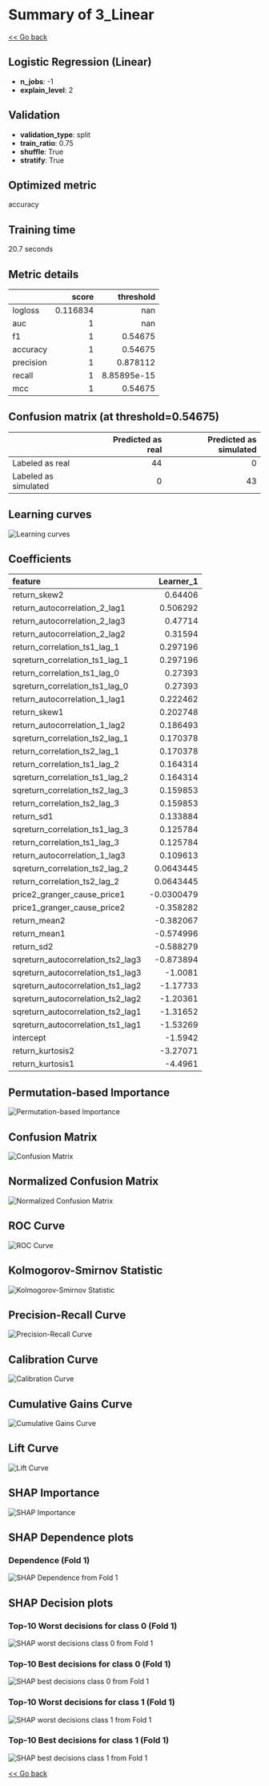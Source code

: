 # Summary of 3_Linear

[<< Go back](../README.md)


## Logistic Regression (Linear)
- **n_jobs**: -1
- **explain_level**: 2

## Validation
 - **validation_type**: split
 - **train_ratio**: 0.75
 - **shuffle**: True
 - **stratify**: True

## Optimized metric
accuracy

## Training time

20.7 seconds

## Metric details
|           |    score |     threshold |
|:----------|---------:|--------------:|
| logloss   | 0.116834 | nan           |
| auc       | 1        | nan           |
| f1        | 1        |   0.54675     |
| accuracy  | 1        |   0.54675     |
| precision | 1        |   0.878112    |
| recall    | 1        |   8.85895e-15 |
| mcc       | 1        |   0.54675     |


## Confusion matrix (at threshold=0.54675)
|                      |   Predicted as real |   Predicted as simulated |
|:---------------------|--------------------:|-------------------------:|
| Labeled as real      |                  44 |                        0 |
| Labeled as simulated |                   0 |                       43 |

## Learning curves
![Learning curves](learning_curves.png)

## Coefficients
| feature                           |   Learner_1 |
|:----------------------------------|------------:|
| return_skew2                      |   0.64406   |
| return_autocorrelation_2_lag1     |   0.506292  |
| return_autocorrelation_2_lag3     |   0.47714   |
| return_autocorrelation_2_lag2     |   0.31594   |
| return_correlation_ts1_lag_1      |   0.297196  |
| sqreturn_correlation_ts1_lag_1    |   0.297196  |
| return_correlation_ts1_lag_0      |   0.27393   |
| sqreturn_correlation_ts1_lag_0    |   0.27393   |
| return_autocorrelation_1_lag1     |   0.222462  |
| return_skew1                      |   0.202748  |
| return_autocorrelation_1_lag2     |   0.186493  |
| sqreturn_correlation_ts2_lag_1    |   0.170378  |
| return_correlation_ts2_lag_1      |   0.170378  |
| return_correlation_ts1_lag_2      |   0.164314  |
| sqreturn_correlation_ts1_lag_2    |   0.164314  |
| sqreturn_correlation_ts2_lag_3    |   0.159853  |
| return_correlation_ts2_lag_3      |   0.159853  |
| return_sd1                        |   0.133884  |
| sqreturn_correlation_ts1_lag_3    |   0.125784  |
| return_correlation_ts1_lag_3      |   0.125784  |
| return_autocorrelation_1_lag3     |   0.109613  |
| sqreturn_correlation_ts2_lag_2    |   0.0643445 |
| return_correlation_ts2_lag_2      |   0.0643445 |
| price2_granger_cause_price1       |  -0.0300479 |
| price1_granger_cause_price2       |  -0.358282  |
| return_mean2                      |  -0.382067  |
| return_mean1                      |  -0.574996  |
| return_sd2                        |  -0.588279  |
| sqreturn_autocorrelation_ts2_lag3 |  -0.873894  |
| sqreturn_autocorrelation_ts1_lag3 |  -1.0081    |
| sqreturn_autocorrelation_ts1_lag2 |  -1.17733   |
| sqreturn_autocorrelation_ts2_lag2 |  -1.20361   |
| sqreturn_autocorrelation_ts2_lag1 |  -1.31652   |
| sqreturn_autocorrelation_ts1_lag1 |  -1.53269   |
| intercept                         |  -1.5942    |
| return_kurtosis2                  |  -3.27071   |
| return_kurtosis1                  |  -4.4961    |


## Permutation-based Importance
![Permutation-based Importance](permutation_importance.png)
## Confusion Matrix

![Confusion Matrix](confusion_matrix.png)


## Normalized Confusion Matrix

![Normalized Confusion Matrix](confusion_matrix_normalized.png)


## ROC Curve

![ROC Curve](roc_curve.png)


## Kolmogorov-Smirnov Statistic

![Kolmogorov-Smirnov Statistic](ks_statistic.png)


## Precision-Recall Curve

![Precision-Recall Curve](precision_recall_curve.png)


## Calibration Curve

![Calibration Curve](calibration_curve_curve.png)


## Cumulative Gains Curve

![Cumulative Gains Curve](cumulative_gains_curve.png)


## Lift Curve

![Lift Curve](lift_curve.png)



## SHAP Importance
![SHAP Importance](shap_importance.png)

## SHAP Dependence plots

### Dependence (Fold 1)
![SHAP Dependence from Fold 1](learner_fold_0_shap_dependence.png)

## SHAP Decision plots

### Top-10 Worst decisions for class 0 (Fold 1)
![SHAP worst decisions class 0 from Fold 1](learner_fold_0_shap_class_0_worst_decisions.png)
### Top-10 Best decisions for class 0 (Fold 1)
![SHAP best decisions class 0 from Fold 1](learner_fold_0_shap_class_0_best_decisions.png)
### Top-10 Worst decisions for class 1 (Fold 1)
![SHAP worst decisions class 1 from Fold 1](learner_fold_0_shap_class_1_worst_decisions.png)
### Top-10 Best decisions for class 1 (Fold 1)
![SHAP best decisions class 1 from Fold 1](learner_fold_0_shap_class_1_best_decisions.png)

[<< Go back](../README.md)
